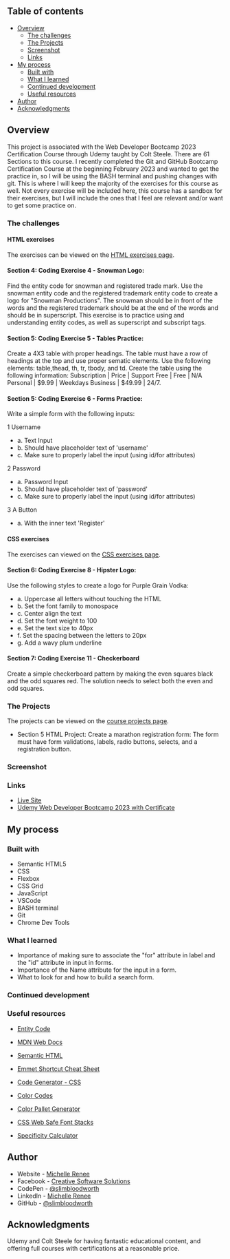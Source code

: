 ## Table of contents

- [Overview](#overview)
  - [The challenges](#the-challenges)
  - [The Projects](#the-projects)
  - [Screenshot](#screenshot)
  - [Links](#links)
- [My process](#my-process)
  - [Built with](#built-with)
  - [What I learned](#what-i-learned)
  - [Continued development](#continued-development)
  - [Useful resources](#useful-resources)
- [Author](#author)
- [Acknowledgments](#acknowledgments)

## Overview

This project is associated with the Web Developer Bootcamp 2023 Certification Course through Udemy taught by Colt Steele.
There are 61 Sections to this course. I recently completed the Git and GitHub Bootcamp Certification Course at the beginning February 2023 and wanted to get the practice in, so I will be using the BASH terminal and pushing changes with git.
This is where I will keep the majority of the exercises for this course as well. Not every exercise will be included here, this course has a sandbox for their exercises, but I will include the ones that I feel are relevant and/or want to get some practice on.

### The challenges

#### HTML exercises

The exercises can be viewed on the [HTML exercises page](https://slimbloodworth.github.io/Udemy-Web-Dev-Bootcamp-2023/html-exercises.html).

#### Section 4: Coding Exercise 4 - Snowman Logo:

Find the entity code for snowman and registered trade mark. Use the snowman entity code and the registered trademark entity code to create a logo for "Snowman Productions".
The snowman should be in front of the words and the registered trademark should be at the end of the words and should be in superscript. This exercise is to practice using and understanding entity codes, as well as superscript and subscript tags.

#### Section 5: Coding Exercise 5 - Tables Practice:

Create a 4X3 table with proper headings. The table must have a row of headings at the top and use proper sematic elements. Use the following elements: table,thead, th, tr, tbody, and td. Create the table using the following information: Subscription | Price | Support Free | Free | N/A Personal | $9.99 | Weekdays Business | $49.99 | 24/7.

#### Section 5: Coding Exercise 6 - Forms Practice:

Write a simple form with the following inputs:

1 Username

- a. Text Input
- b. Should have placeholder text of 'username'
- c. Make sure to properly label the input (using id/for attributes)

2 Password

- a. Password Input
- b. Should have placeholder text of 'password'
- c. Make sure to properly label the input (using id/for attributes)

3 A Button

- a. With the inner text 'Register'

#### CSS exercises

The exercises can viewed on the [CSS exercises page](https://slimbloodworth.github.io/Udemy-Web-Dev-Bootcamp-2023/css-exercises.html).

#### Section 6: Coding Exercise 8 - Hipster Logo:

 Use the following styles to create a logo for Purple Grain Vodka:

- a. Uppercase all letters without touching the HTML
- b. Set the font family to monospace
- c. Center align the text
- d. Set the font weight to 100
- e. Set the text size to 40px
- f. Set the spacing between the letters to 20px
- g. Add a wavy plum underline

#### Section 7: Coding Exercise 11 - Checkerboard

Create a simple checkerboard pattern by making the even squares black and the odd squares red.
The solution needs to select both the even and odd squares.

### The Projects

The projects can be viewed on the [course projects page](https://slimbloodworth.github.io/Udemy-Web-Dev-Bootcamp-2023/course-projects.html).

- Section 5 HTML Project: Create a marathon registration form:
The form must have form validations, labels, radio buttons, selects, and a registration button.

### Screenshot

### Links

- [Live Site](https://slimbloodworth.github.io/Udemy-Web-Dev-Bootcamp-2023/)
- [Udemy Web Developer Bootcamp 2023 with Certificate](https://www.udemy.com/course/the-web-developer-bootcamp/)

## My process

### Built with

- Semantic HTML5
- CSS
- Flexbox
- CSS Grid
- JavaScript
- VSCode
- BASH terminal
- Git
- Chrome Dev Tools

### What I learned

- Importance of making sure to associate the "for" attribute in label and the "id" attribute in input in forms.
- Importance of the Name attribute for the input in a form.
- What to look for and how to build a search form.

### Continued development

### Useful resources

- [Entity Code](https://entitycode.com)

- [MDN Web Docs](https://1drv.ms/u/s!Arictgwp-ImvheRTwEgh8f0nKTe5QA?e=Ficy2E)

- [Semantic HTML](https://www.w3schools.com/html/html5_semantic_elements.asp)

- [Emmet Shortcut Cheat Sheet](https://docs.emmet.io/cheat-sheet/)

- [Code Generator - CSS](https://html-css-js.com/css/generator/text-shadow/)

- [Color Codes](https://htmlcolorcodes.com/color-names/)

- [Color Pallet Generator](https://coolors.co)

- [CSS Web Safe Font Stacks](https://www.cssfontstack.com)

- [Specificity Calculator](https://specificity.keegan.st)

## Author

- Website - [Michelle Renee](https://slimbloodworth.editorx.io/portfolio)
- Facebook - [Creative Software Solutions](https://www.facebook.com/profile.php?id=100073842390690)
- CodePen - [@slimbloodworth](https://codepen.io/slimbloodworth)
- LinkedIn - [Michelle Renee](https://www.linkedin.com/in/michelle-renee-99b455187/)
- GitHub - [@slimbloodworth](https://github.com/SlimBloodworth)

## Acknowledgments

Udemy and Colt Steele for having fantastic educational content, and offering full courses with certifications at a reasonable price.
